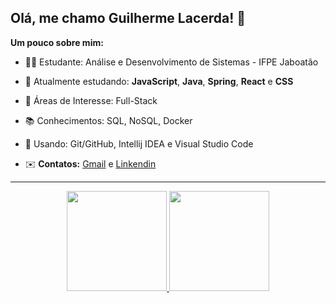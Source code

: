 ## Olá, me chamo Guilherme Lacerda! 👋

**Um pouco sobre mim:**

- 👨‍🎓 Estudante: Análise e Desenvolvimento de Sistemas - IFPE Jaboatão

- 📖 Atualmente estudando: **JavaScript**, **Java**, **Spring**, **React** e **CSS**

- 👔 Áreas de Interesse: Full-Stack

- 📚 Conhecimentos: SQL, NoSQL, Docker

- 🧰 Usando: Git/GitHub, Intellij IDEA e Visual Studio Code

- ✉️ **Contatos:** [Gmail](mailto:lacerdagui42@gmail.com) e [Linkendin](https://www.linkedin.com/in/guilherme-lacerda-498996210/) 


---

<div align="center">
  <a href="https://github.com/lsguilherme">
  <img height="160cm" src="https://github-readme-stats.vercel.app/api?username=lsguilherme&show_icons=true&theme=darcula&include_all_commits=true&count_private=true"/>
  <img height="160cm" src="https://github-readme-stats.vercel.app/api/top-langs/?username=lsguilherme&layout=compact&langs_count=7&theme=darcula"/>
</div>			
	
